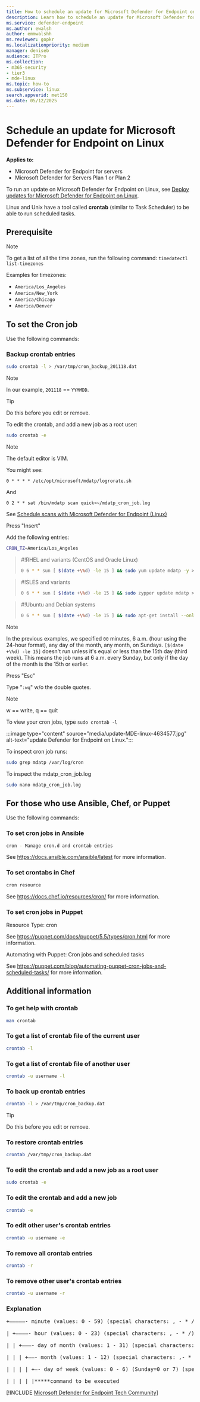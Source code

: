 ```yaml
---
title: How to schedule an update for Microsoft Defender for Endpoint on Linux
description: Learn how to schedule an update for Microsoft Defender for Endpoint on Linux to better protect your organization's assets.
ms.service: defender-endpoint
ms.author: ewalsh
author: emmwalshh
ms.reviewer: gopkr
ms.localizationpriority: medium
manager: deniseb
audience: ITPro
ms.collection: 
- m365-security
- tier3
- mde-linux
ms.topic: how-to
ms.subservice: linux
search.appverid: met150
ms.date: 05/12/2025
---
```


# Schedule an update for Microsoft Defender for Endpoint on Linux

**Applies to:**

- Microsoft Defender for Endpoint for servers
- Microsoft Defender for Servers Plan 1 or Plan 2

To run an update on Microsoft Defender for Endpoint on Linux, see [Deploy updates for Microsoft Defender for Endpoint on Linux](linux-updates.md).

Linux and Unix have a tool called **crontab** (similar to Task Scheduler) to be able to run scheduled tasks.

## Prerequisite

> [!NOTE]
> To get a list of all the time zones, run the following command:
> `timedatectl list-timezones`
>
> Examples for timezones:
>
> - `America/Los_Angeles`
> - `America/New_York`
> - `America/Chicago`
> - `America/Denver`

## To set the Cron job

Use the following commands:

### Backup crontab entries

```bash
sudo crontab -l > /var/tmp/cron_backup_201118.dat
```

> [!NOTE]
> In our example, `201118` == `YYMMDD`.

> [!TIP]
> Do this before you edit or remove.

To edit the crontab, and add a new job as a root user:

```bash
sudo crontab -e
```

> [!NOTE]
> The default editor is VIM.

You might see:

```console
0 * * * * /etc/opt/microsoft/mdatp/logrorate.sh
```

And

```console
0 2 * * sat /bin/mdatp scan quick>~/mdatp_cron_job.log
```

See [Schedule scans with Microsoft Defender for Endpoint (Linux)](schedule-antivirus-scan-crontab.md)

Press "Insert"

Add the following entries:

```bash
CRON_TZ=America/Los_Angeles
```

> #!RHEL and variants (CentOS and Oracle Linux)
>
> ```bash
> 0 6 * * sun [ $(date +\%d) -le 15 ] && sudo yum update mdatp -y >> ~/mdatp_cron_job.log
> ```

> #!SLES and variants
>
> ```bash
> 0 6 * * sun [ $(date +\%d) -le 15 ] && sudo zypper update mdatp >> ~/mdatp_cron_job.log
> ```

> #!Ubuntu and Debian systems
>
> ```bash
> 0 6 * * sun [ $(date +\%d) -le 15 ] && sudo apt-get install --only-upgrade mdatp >> ~/mdatp_cron_job.log
> ```

> [!NOTE]
> In the previous examples, we specified `00` minutes, 6 a.m. (hour using the 24-hour format), any day of the month, any month, on Sundays. 
> `[$(date +\%d) -le 15]` doesn't run unless it's equal or less than the 15th day (third week). 
> This means the job runs at 6 a.m. every Sunday, but only if the day of the month is the 15th or earlier.

Press "Esc"

Type "`:wq`" w/o the double quotes.

> [!NOTE]
> w == write, q == quit

To view your cron jobs, type `sudo crontab -l`

:::image type="content" source="media/update-MDE-linux-4634577.jpg" alt-text="update Defender for Endpoint on Linux.":::

To inspect cron job runs:

```bash
sudo grep mdatp /var/log/cron
```

To inspect the mdatp_cron_job.log

```bash
sudo nano mdatp_cron_job.log
```

## For those who use Ansible, Chef, or Puppet

Use the following commands:

### To set cron jobs in Ansible

```bash
cron - Manage cron.d and crontab entries
```

See <https://docs.ansible.com/ansible/latest> for more information.

### To set crontabs in Chef

```bash
cron resource
```

See <https://docs.chef.io/resources/cron/> for more information.

### To set cron jobs in Puppet

Resource Type: cron

See <https://puppet.com/docs/puppet/5.5/types/cron.html> for more information.

Automating with Puppet: Cron jobs and scheduled tasks

See <https://puppet.com/blog/automating-puppet-cron-jobs-and-scheduled-tasks/> for more information.

## Additional information

### To get help with crontab

```bash
man crontab
```

### To get a list of crontab file of the current user

```bash
crontab -l
```

### To get a list of crontab file of another user

```bash
crontab -u username -l
```

### To back up crontab entries

```bash
crontab -l > /var/tmp/cron_backup.dat
```

> [!TIP]
> Do this before you edit or remove.

### To restore crontab entries

```bash
crontab /var/tmp/cron_backup.dat
```

### To edit the crontab and add a new job as a root user

```bash
sudo crontab -e
```

### To edit the crontab and add a new job

```bash
crontab -e
```

### To edit other user's crontab entries

```bash
crontab -u username -e
```

### To remove all crontab entries

```bash
crontab -r
```

### To remove other user's crontab entries

```bash
crontab -u username -r
```

### Explanation

<pre>
+—————- minute (values: 0 - 59) (special characters: , - * /)  <br>
| +————- hour (values: 0 - 23) (special characters: , - * /) <br>
| | +———- day of month (values: 1 - 31) (special characters: , - * / L W C)  <br>
| | | +——- month (values: 1 - 12) (special characters: ,- * / )  <br>
| | | | +—- day of week (values: 0 - 6) (Sunday=0 or 7) (special characters: , - * / L W C) <br>
| | | | |*****command to be executed
</pre>
[!INCLUDE [Microsoft Defender for Endpoint Tech Community](../includes/defender-mde-techcommunity.md)]

